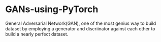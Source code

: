 # GANs-using-PyTorch
General Adversarial Network(GAN), one of the most genius way to build dataset by employing a generator and discriinator against each other 
to build a nearly perfect dataset. 
